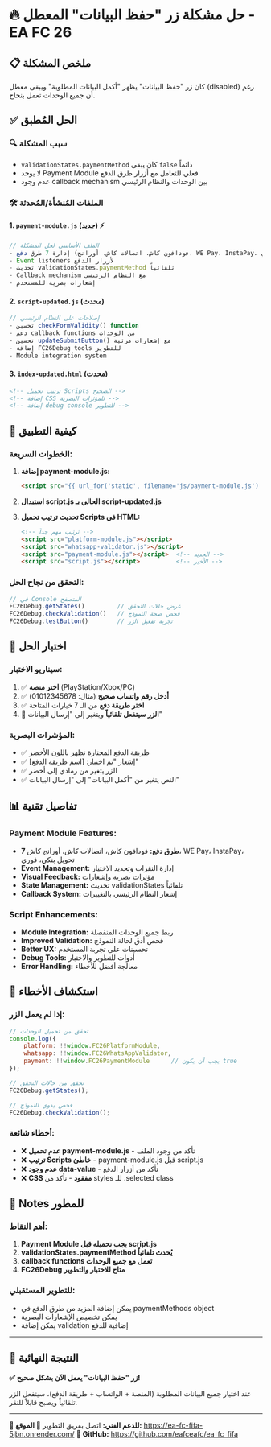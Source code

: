 # 🔥 حل مشكلة زر "حفظ البيانات" المعطل - EA FC 26

## 📋 ملخص المشكلة
كان زر "حفظ البيانات" يظهر "أكمل البيانات المطلوبة" ويبقى معطل (disabled) رغم أن جميع الوحدات تعمل بنجاح.

## ✅ الحل المُطبق

### 🔍 سبب المشكلة
- `validationStates.paymentMethod` كان يبقى `false` دائماً
- لا يوجد Payment Module فعلي للتعامل مع أزرار طرق الدفع
- عدم وجود callback mechanism بين الوحدات والنظام الرئيسي

### 🛠️ الملفات المُنشأة/المُحدثة

#### 1. `payment-module.js` (جديد) ⚡
```javascript
// الملف الأساسي لحل المشكلة
- إدارة 7 طرق دفع (فودافون كاش، اتصالات كاش، أورانج، WE Pay، InstaPay، تحويل بنكي، فوري)
- Event listeners لأزرار الدفع
- تحديث validationStates.paymentMethod تلقائياً
- Callback mechanism مع النظام الرئيسي
- إشعارات بصرية للمستخدم
```

#### 2. `script-updated.js` (محدث)
```javascript
// إصلاحات على النظام الرئيسي
- تحسين checkFormValidity() function
- دعم callback functions من الوحدات
- تحسين updateSubmitButton() مع إشعارات مرئية
- إضافة FC26Debug tools للتطوير
- Module integration system
```

#### 3. `index-updated.html` (محدث)
```html
<!-- ترتيب تحميل Scripts الصحيح -->
<!-- إضافة CSS للمؤثرات البصرية -->
<!-- إضافة debug console للتطوير -->
```

## 🚀 كيفية التطبيق

### الخطوات السريعة:
1. **إضافة payment-module.js:**
   ```html
   <script src="{{ url_for('static', filename='js/payment-module.js') }}"></script>
   ```

2. **استبدال script.js الحالي بـ script-updated.js**

3. **تحديث ترتيب تحميل Scripts في HTML:**
   ```html
   <!-- ترتيب مهم جداً -->
   <script src="platform-module.js"></script>
   <script src="whatsapp-validator.js"></script>
   <script src="payment-module.js"></script>  <!-- الجديد -->
   <script src="script.js"></script>          <!-- الأخير -->
   ```

### التحقق من نجاح الحل:
```javascript
// في Console المتصفح
FC26Debug.getStates()         // عرض حالات التحقق
FC26Debug.checkValidation()   // فحص صحة النموذج
FC26Debug.testButton()        // تجربة تفعيل الزر
```

## 🧪 اختبار الحل

### سيناريو الاختبار:
1. ✅ **اختر منصة** (PlayStation/Xbox/PC)
2. ✅ **أدخل رقم واتساب صحيح** (مثال: 01012345678)
3. ✅ **اختر طريقة دفع** من الـ 7 خيارات المتاحة
4. 🎉 **الزر سيتفعل تلقائياً** ويتغير إلى "إرسال البيانات"

### المؤشرات البصرية:
- ✅ طريقة الدفع المختارة تظهر باللون الأخضر
- ✅ إشعار "تم اختيار: [اسم طريقة الدفع]"
- ✅ الزر يتغير من رمادي إلى أخضر
- ✅ النص يتغير من "أكمل البيانات" إلى "إرسال البيانات"

## 📊 تفاصيل تقنية

### Payment Module Features:
- **7 طرق دفع:** فودافون كاش، اتصالات كاش، أورانج كاش، WE Pay، InstaPay، تحويل بنكي، فوري
- **Event Management:** إدارة النقرات وتحديد الاختيار
- **Visual Feedback:** مؤثرات بصرية وإشعارات
- **State Management:** تحديث validationStates تلقائياً
- **Callback System:** إشعار النظام الرئيسي بالتغييرات

### Script Enhancements:
- **Module Integration:** ربط جميع الوحدات المنفصلة
- **Improved Validation:** فحص أدق لحالة النموذج
- **Better UX:** تحسينات على تجربة المستخدم
- **Debug Tools:** أدوات للتطوير والاختبار
- **Error Handling:** معالجة أفضل للأخطاء

## 🔧 استكشاف الأخطاء

### إذا لم يعمل الزر:
```javascript
// تحقق من تحميل الوحدات
console.log({
    platform: !!window.FC26PlatformModule,
    whatsapp: !!window.FC26WhatsAppValidator,  
    payment: !!window.FC26PaymentModule      // يجب أن يكون true
});

// تحقق من حالات التحقق
FC26Debug.getStates();

// فحص يدوي للنموذج
FC26Debug.checkValidation();
```

### أخطاء شائعة:
- ❌ **عدم تحميل payment-module.js** - تأكد من وجود الملف
- ❌ **ترتيب Scripts خاطئ** - payment-module.js قبل script.js
- ❌ **عدم وجود data-value** - تأكد من أزرار الدفع
- ❌ **CSS مفقود** - تأكد من styles للـ .selected class

## 📝 Notes للمطور

### أهم النقاط:
1. **Payment Module يجب تحميله قبل script.js**
2. **validationStates.paymentMethod يُحدث تلقائياً**
3. **callback functions تعمل مع جميع الوحدات**
4. **FC26Debug متاح للاختبار والتطوير**

### للتطوير المستقبلي:
- يمكن إضافة المزيد من طرق الدفع في paymentMethods object
- يمكن تخصيص الإشعارات البصرية
- يمكن إضافة validation إضافية للدفع

---

## 🎯 النتيجة النهائية
**✅ زر "حفظ البيانات" يعمل الآن بشكل صحيح!**

عند اختيار جميع البيانات المطلوبة (المنصة + الواتساب + طريقة الدفع)، سيتفعل الزر تلقائياً ويصبح قابلاً للنقر.

---

**📧 للدعم الفني:** اتصل بفريق التطوير
**🔗 الموقع:** https://ea-fc-fifa-5jbn.onrender.com/
**📂 GitHub:** https://github.com/eafceafc/ea_fc_fifa
